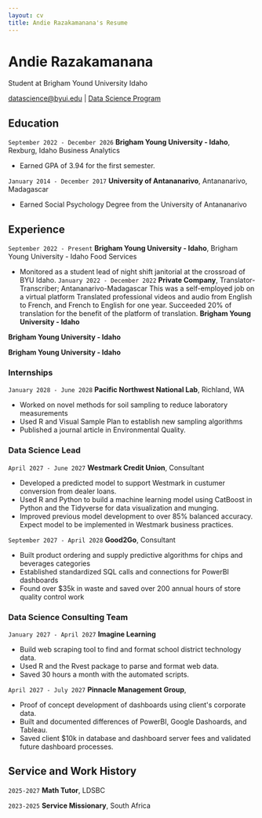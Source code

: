 ```yaml
---
layout: cv
title: Andie Razakamanana's Resume
---
```

# Andie Razakamanana
Student at Brigham Yound University Idaho 

<div id="webaddress">
<a href="datascience@byui.edu">datascience@byui.edu</a>
| <a href="https://byuidatascience.github.io/development.html">Data Science Program</a>
</div>

<!-- https://www.monique.tech/the-art-of-markdown -->


## Education

`September 2022 - December 2026`
__Brigham Young University - Idaho__, Rexburg, Idaho
    Business Analytics
-  Earned GPA of 3.94 for the first semester.

`January 2014 - December 2017`
__University of Antananarivo__, Antananarivo, Madagascar

- Earned Social Psychology Degree from the University of Antananarivo


##  Experience
`September 2022 - Present`
__Brigham Young University - Idaho__, Brigham Young University - Idaho
    Food Services
-  Monitored as a student lead of night shift janitorial at the crossroad of BYU Idaho.
`January 2022 - December 2022`
__Private Company__, Translator-Transcriber; Antananarivo-Madagascar
    This was a self-employed job on a virtual platform
        Translated professional videos and audio from English to French, and French to English for one year.
         Succeeded 20% of translation for the benefit of the platform of translation.
__Brigham Young University - Idaho__

__Brigham Young University - Idaho__

__Brigham Young University - Idaho__

### Internships

`January 2028 - June 2028`
__Pacific Northwest National Lab__, Richland, WA

- Worked on novel methods for soil sampling to reduce laboratory measurements
- Used R and Visual Sample Plan to establish new sampling algorithms
- Published a journal article in Environmental Quality.

### Data Science Lead

`April 2027 - June 2027`
__Westmark Credit Union__, Consultant

- Developed a predicted model to support Westmark in custumer conversion from dealer loans.
- Used R and Python to build a machine learning model using CatBoost in Python and the Tidyverse for data visualization and munging. 
- Improved previous model development to over 85% balanced accuracy. Expect model to be implemented in Westmark business practices.

`September 2027 - April 2028`
__Good2Go__, Consultant

- Built product ordering and supply predictive algorithms for chips and beverages categories
- Established standardized SQL calls and connections for PowerBI dashboards
- Found over $35k in waste and saved over 200 annual hours of store quality control work 

### Data Science Consulting Team

`January 2027 - April 2027`
__Imagine Learning__

- Build web scraping tool to find and format school district technology data.
- Used R and the Rvest package to parse and format web data.
- Saved 30 hours a month with the automated scripts.

`April 2027 - July 2027`
__Pinnacle Management Group__, 

- Proof of concept development of dashboards using client's corporate data.
- Built and documented differences of PowerBI, Google Dashoards, and Tableau.
- Saved client $10k in database and dashboard server fees and validated future dashboard processes.


## Service and Work History

`2025-2027`
__Math Tutor__, LDSBC


`2023-2025`
__Service Missionary__, South Africa



<!-- ### Footer

Last updated: May 2013 -->


